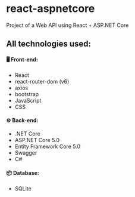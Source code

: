 # react-aspnetcore
Project of a Web API using React + ASP.NET Core 

## All technologies used:

#### :desktop_computer: Front-end:

- React
- react-router-dom (v6)
- axios
- bootstrap
- JavaScript
- CSS

#### :gear: Back-end:

- .NET Core
- ASP.NET Core 5.0 
- Entity Framework Core 5.0
- Swagger
- C#

#### :package: Database:
- SQLite


